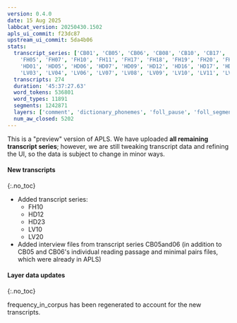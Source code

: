 ```yaml
---
version: 0.4.0
date: 15 Aug 2025
labbcat_version: 20250430.1502
apls_ui_commit: f23dc87
upstream_ui_commit: 5da4b06
stats:
  transcript_series: ['CB01', 'CB05', 'CB06', 'CB08', 'CB10', 'CB17',
    'FH05', 'FH07', 'FH10', 'FH11', 'FH17', 'FH18', 'FH19', 'FH20', 'FH22', 'FH23', 'FH26', 'FH27',
    'HD01', 'HD05', 'HD06', 'HD07', 'HD09', 'HD12', 'HD16', 'HD17', 'HD20', 'HD23',
    'LV03', 'LV04', 'LV06', 'LV07', 'LV08', 'LV09', 'LV10', 'LV11', 'LV16', 'LV17', 'LV19', 'LV20']
  transcripts: 274
  duration: '45:37:27.63'
  word_tokens: 536801
  word_types: 11891
  segments: 1242871
  layers: ['comment', 'dictionary_phonemes', 'foll_pause', 'foll_segment', 'frequency_from_celex', 'frequency_in_corpus', 'lemma', 'lexical', 'morphemes', 'noise', 'orthography', 'overlap', 'part_of_speech', 'phonemes', 'pronounce', 'redaction', 'segment', 'speech_rate', 'stress', 'syllables', 'word']
  num_aw_closed: 5202
---
```


This is a "preview" version of APLS.
We have uploaded **all remaining transcript series**; however, we are still tweaking transcript data and refining the UI, so the data is subject to change in minor ways.


#### New transcripts
{:.no_toc}

- Added transcript series:
  - FH10
  - HD12
  - HD23
  - LV10
  - LV20
- Added interview files from transcript series CB05and06 (in addition to CB05 and CB06's individual reading passage and minimal pairs files, which were already in APLS)


#### Layer data updates
{:.no_toc}

<span class="layer">frequency_in_corpus</span> has been regenerated to account for the new transcripts.
